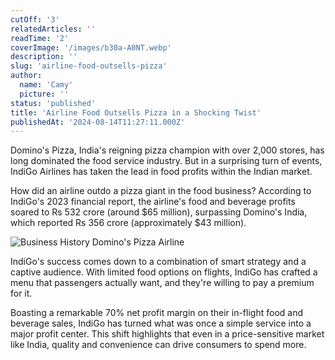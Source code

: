 ```yaml
---
cutOff: '3'
relatedArticles: ''
readTime: '2'
coverImage: '/images/b30a-A0NT.webp'
description: ''
slug: 'airline-food-outsells-pizza'
author:
  name: 'Camy'
  picture: ''
status: 'published'
title: 'Airline Food Outsells Pizza in a Shocking Twist'
publishedAt: '2024-08-14T11:27:11.000Z'
---
```


Domino's Pizza, India's reigning pizza champion with over 2,000 stores, has long dominated the food service industry. But in a surprising turn of events, IndiGo Airlines has taken the lead in food profits within the Indian market.

How did an airline outdo a pizza giant in the food business? According to IndiGo's 2023 financial report, the airline's food and beverage profits soared to Rs 532 crore (around $65 million), surpassing Domino's India, which reported Rs 356 crore (approximately $43 million).

![Business History Domino's Pizza Airline](/images/b30a-g0Mj.webp)

IndiGo's success comes down to a combination of smart strategy and a captive audience. With limited food options on flights, IndiGo has crafted a menu that passengers actually want, and they're willing to pay a premium for it.

Boasting a remarkable 70% net profit margin on their in-flight food and beverage sales, IndiGo has turned what was once a simple service into a major profit center. This shift highlights that even in a price-sensitive market like India, quality and convenience can drive consumers to spend more.